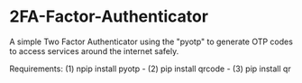 # 2FA-Factor-Authenticator

A simple Two Factor Authenticator using the "pyotp" to generate OTP codes to access services around the internet safely.

Requirements: (1) npip install pyotp - (2) pip install qrcode - (3) pip install qr
